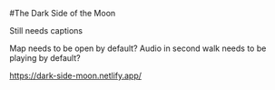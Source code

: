 #The Dark Side of the Moon

Still needs captions

Map needs to be open by default?
Audio in second walk needs to be playing by default?

https://dark-side-moon.netlify.app/
